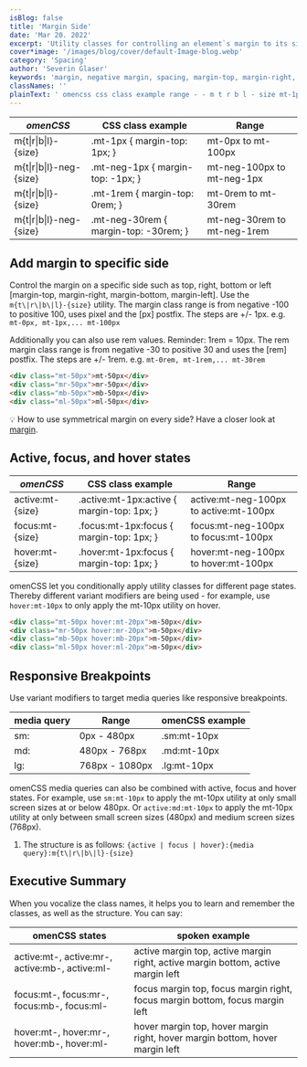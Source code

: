 ```yaml
---
isBlog: false
title: 'Margin Side'
date: 'Mar 20. 2022'
excerpt: 'Utility classes for controlling an element`s margin to its sides.'
cover*image: '/images/blog/cover/default-Image-blog.webp'
category: 'Spacing'
author: 'Severin Glaser'
keywords: 'margin, negative margin, spacing, margin-top, margin-right, margin-bottom, margin-left'
classNames: ''
plainText: ' omencss css class example range - - m t r b l - size mt-1px margin-top: 1px; mt-0px to mt-100px m t r b l -neg- size mt-neg-1px margin-top: -1px; mt-neg-100px to mt-neg-1px m t r b l - size mt-1rem margin-top: 0rem; mt-0rem to mt-30rem m t r b l -neg- size mt-neg-30rem margin-top: -30rem; mt-neg-30rem to mt-neg-1rem add margin to specific side control the margin on a specific side such as top right bottom or left margin-top margin-right margin-bottom margin-left use the m t r b l - size utility the margin class range is from negative -100 to positive 100 uses pixel and the px postfix the steps are + - 1px e g mt-0px mt-1px mt-100px additionally you can also use rem values reminder: 1rem = 10px the rem margin class range is from negative -30 to positive 30 and uses the rem postfix the steps are + - 1rem e g mt-0rem mt-1rem mt-30rem html div class=mt-50px mt-50px div div class=mr-50px mr-50px div div class=mb-50px mb-50px div div class=ml-50px ml-50px div 💡 how to use symmetrical margin on every side? have a closer look at margin docs spacing-margin active focus and hover states omencss css class example range - active:mt- size active :mt-1px:active margin-top: 1px; active:mt-neg-100px to active:mt-100px focus:mt- size focus :mt-1px:focus margin-top: 1px; focus:mt-neg-100px to focus:mt-100px hover:mt- size hover :mt-1px:focus margin-top: 1px; hover:mt-neg-100px to hover:mt-100px omencss let you conditionally apply utility classes for different page states thereby different variant modifiers are being used - for example use hover:mt-10px to only apply the mt-10px utility on hover html div class=mt-50px hover:mt-20px m-50px div div class=mr-50px hover:mr-20px m-50px div div class=mb-50px hover:mb-20px m-50px div div class=ml-50px hover:ml-20px m-50px div responsive breakpoints use variant modifiers to target media queries like responsive breakpoints media query range omencss example - - sm: 0px - 480px sm:mt-10px md: 480px - 768px md:mt-10px lg: 768px - 1080px lg:mt-10px omencss media queries can also be combined with active focus and hover states for example use sm:mt-10px to apply the mt-10px utility at only small screen sizes at or below 480px or active:md:mt-10px to apply the mt-10px utility at only between small screen sizes 480px and medium screen sizes 768px 1 the structure is as follows: active focus hover : media query :m t r b l - size executive summary when you vocalize the class names it helps you to learn and remember the classes as well as the structure you can say: omencss states spoken example active:mt- active:mr- active:mb- active:ml- active margin top active margin right active margin bottom active margin left focus:mt- focus:mr- focus:mb- focus:ml- focus margin top focus margin right focus margin bottom focus margin left hover:mt- hover:mr- hover:mb- hover:ml- hover margin top hover margin right hover margin bottom hover margin left '
---
```


| _omenCSS_                | CSS class example                     | Range                       |
| ------------------------ | ------------------------------------- | --------------------------- |
| m{t\|r\|b\|l}-{size}     | .mt-1px { margin-top: 1px; }          | mt-0px to mt-100px          |
| m{t\|r\|b\|l}-neg-{size} | .mt-neg-1px { margin-top: -1px; }     | mt-neg-100px to mt-neg-1px  |
| m{t\|r\|b\|l}-{size}     | .mt-1rem { margin-top: 0rem; }        | mt-0rem to mt-30rem         |
| m{t\|r\|b\|l}-neg-{size} | .mt-neg-30rem { margin-top: -30rem; } | mt-neg-30rem to mt-neg-1rem |

## Add margin to specific side

Control the margin on a specific side such as top, right, bottom or left [margin-top, margin-right, margin-bottom, margin-left]. Use the `m{t\|r\|b\|l}-{size}` utility. The margin class range is from negative -100 to positive 100, uses pixel and the [px] postfix. The steps are +/- 1px. e.g. `mt-0px, mt-1px,... mt-100px`

Additionally you can also use rem values. Reminder: 1rem = 10px. The rem margin class range is from negative -30 to positive 30 and uses the [rem] postfix. The steps are +/- 1rem. e.g. `mt-0rem, mt-1rem,... mt-30rem`

```html
<div class="mt-50px">mt-50px</div>
<div class="mr-50px">mr-50px</div>
<div class="mb-50px">mb-50px</div>
<div class="ml-50px">ml-50px</div>
```

💡 How to use symmetrical margin on every side? Have a closer look at [margin](/docs/spacing-margin).

## Active, focus, and hover states

| _omenCSS_        | CSS class example                           | Range                                  |
| ---------------- | ------------------------------------------- | -------------------------------------- |
| active:mt-{size} | .active\:mt-1px:active { margin-top: 1px; } | active:mt-neg-100px to active:mt-100px |
| focus:mt-{size}  | .focus\:mt-1px:focus { margin-top: 1px; }   | focus:mt-neg-100px to focus:mt-100px   |
| hover:mt-{size}  | .hover\:mt-1px:focus { margin-top: 1px; }   | hover:mt-neg-100px to hover:mt-100px   |

omenCSS let you conditionally apply utility classes for different page states. Thereby different variant modifiers are being used - for example, use `hover:mt-10px` to only apply the mt-10px utility on hover.

```html
<div class="mt-50px hover:mt-20px">m-50px</div>
<div class="mr-50px hover:mr-20px">m-50px</div>
<div class="mb-50px hover:mb-20px">m-50px</div>
<div class="ml-50px hover:ml-20px">m-50px</div>
```

## Responsive Breakpoints

Use variant modifiers to target media queries like responsive breakpoints.

| media query | Range          | omenCSS example |
| ----------- | -------------- | --------------- |
| sm:         | 0px - 480px    | .sm:mt-10px     |
| md:         | 480px - 768px  | .md:mt-10px     |
| lg:         | 768px - 1080px | .lg:mt-10px     |

omenCSS media queries can also be combined with active, focus and hover states. For example, use `sm:mt-10px` to apply the mt-10px utility at only small screen sizes at or below 480px. Or `active:md:mt-10px` to apply the mt-10px utility at only between small screen sizes (480px) and medium screen sizes (768px).

1. The structure is as follows: `{active | focus | hover}:{media query}:m{t\|r\|b\|l}-{size}`

## Executive Summary

When you vocalize the class names, it helps you to learn and remember the classes, as well as the structure. You can say:

| omenCSS states                                 | spoken example                                                                   |
| ---------------------------------------------- | -------------------------------------------------------------------------------- |
| active:mt-, active:mr-, active:mb-, active:ml- | active margin top, active margin right, active margin bottom, active margin left |
| focus:mt-, focus:mr-, focus:mb-, focus:ml-     | focus margin top, focus margin right, focus margin bottom, focus margin left     |
| hover:mt-, hover:mr-, hover:mb-, hover:ml-     | hover margin top, hover margin right, hover margin bottom, hover margin left     |
